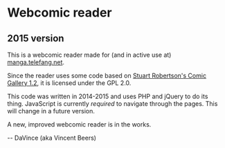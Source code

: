 Webcomic reader
===============

2015 version
------------

This is a webcomic reader made for (and in active use at) [manga.telefang.net](http://manga.telefang.net/).

Since the reader uses some code based on [Stuart Robertson's Comic Gallery 1.2](http://www.designmeme.com/), it is licensed under the GPL 2.0.

This code was written in 2014-2015 and uses PHP and jQuery to do its thing. JavaScript is currently *required* to navigate through the pages. This will change in a future version.

A new, improved webcomic reader is in the works.

-- DaVince (aka Vincent Beers)
